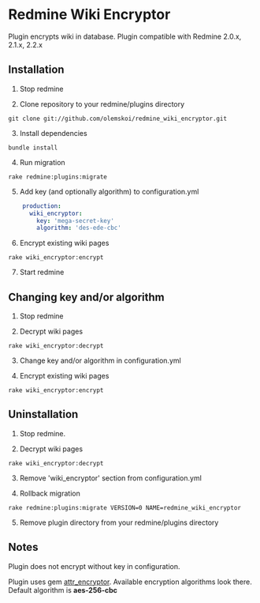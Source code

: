 # Redmine Wiki Encryptor

Plugin encrypts wiki in database. Plugin compatible with Redmine 2.0.x, 2.1.x, 2.2.x

## Installation

1. Stop redmine

2. Clone repository to your redmine/plugins directory
```
git clone git://github.com/olemskoi/redmine_wiki_encryptor.git
```

3. Install dependencies
```
bundle install
```

4. Run migration
```
rake redmine:plugins:migrate
```

5. Add key (and optionally algorithm) to configuration.yml
```yaml
    production:
      wiki_encryptor:
        key: 'mega-secret-key'
        algorithm: 'des-ede-cbc'
```

6. Encrypt existing wiki pages
```
rake wiki_encryptor:encrypt
```

7. Start redmine

## Changing key and/or algorithm

1. Stop redmine

2. Decrypt wiki pages
```
rake wiki_encryptor:decrypt
```

3. Change key and/or algorithm in configuration.yml

4. Encrypt existing wiki pages
```
rake wiki_encryptor:encrypt
```

## Uninstallation

1. Stop redmine.

2. Decrypt wiki pages
```
rake wiki_encryptor:decrypt
```

3. Remove 'wiki_encryptor' section from configuration.yml

4. Rollback migration
```
rake redmine:plugins:migrate VERSION=0 NAME=redmine_wiki_encryptor
```

5. Remove plugin directory from your redmine/plugins directory

## Notes

Plugin does not encrypt without key in configuration.

Plugin uses gem [attr_encryptor](https://github.com/shuber/attr_encrypted). Available encryption algorithms look there.
Default algorithm is **aes-256-cbc**